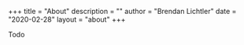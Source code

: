 +++
title = "About"
description = ""
author = "Brendan Lichtler"
date = "2020-02-28"
layout = "about"
+++

Todo

